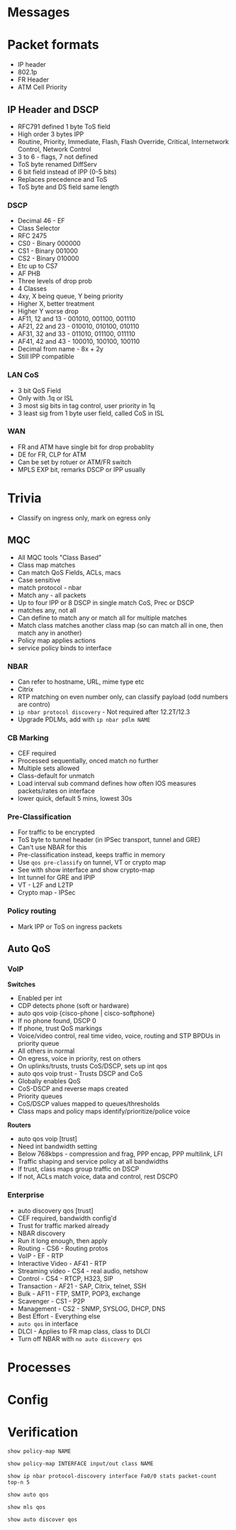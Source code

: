 # Messages

# Packet formats

* IP header
* 802.1p
* FR Header
* ATM Cell Priority

## IP Header and DSCP

* RFC791 defined 1 byte ToS field
 * High order 3 bytes IPP
  * Routine, Priority, Immediate, Flash, Flash Override, Critical, Internetwork Control, Network Control
 * 3 to 6 - flags, 7 not defined
* ToS byte renamed DiffServ
 * 6 bit field instead of IPP (0-5 bits)
  * Replaces precedence and ToS
  * ToS byte and DS field same length

### DSCP

* Decimal 46 - EF
* Class Selector
 * RFC 2475
 * CS0 - Binary 000000
 * CS1 - Binary 001000
 * CS2 - Binary 010000
 * Etc up to CS7
* AF PHB
 * Three levels of drop prob
 * 4 Classes
 * 4xy, X being queue, Y being priority
  * Higher X, better treatment
  * Higher Y worse drop
  * AF11, 12 and 13 - 001010, 001100, 001110
  * AF21, 22 and 23 - 010010, 010100, 010110
  * AF31, 32 and 33 - 011010, 011100, 011110
  * AF41, 42 and 43 - 100010, 100100, 100110
  * Decimal from name - 8x + 2y
  * Still IPP compatible

### LAN CoS

* 3 bit QoS Field
* Only with .1q or ISL
* 3 most sig bits in tag control, user priority in 1q
* 3 least sig from 1 byte user field, called CoS in ISL

### WAN

* FR and ATM have single bit for drop probablity
* DE for FR, CLP for ATM
* Can be set by rotuer or ATM/FR switch
* MPLS EXP bit, remarks DSCP or IPP usually

# Trivia

* Classify on ingress only, mark on egress only

## MQC

* All MQC tools "Class Based"
* Class map matches
 * Can match QoS Fields, ACLs, macs
 * Case sensitive
 * match protocol - nbar
 * Match any - all packets
 * Up to four IPP or 8 DSCP in single match CoS, Prec or DSCP
  * matches any, not all
 * Can define to match any or match all for multiple matches
 * Match class matches another class map (so can match all in one, then match any in another)
* Policy map applies actions
* service policy binds to interface

### NBAR

* Can refer to hostname, URL, mime type etc
* Citrix
* RTP matching on even number only, can classify payload (odd numbers are contro)
* `ip nbar protocol discovery` - Not required after 12.2T/12.3
* Upgrade PDLMs, add with `ip nbar pdlm NAME`


### CB Marking

* CEF required
* Processed sequentially, onced match no further
* Multiple sets allowed
* Class-default for unmatch
* Load interval sub command defines how often IOS measures packets/rates on interface
 * lower quick, default 5 mins, lowest 30s

### Pre-Classification

* For traffic to be encrypted
* ToS byte to tunnel header (in IPSec transport, tunnel and GRE)
* Can't use NBAR for this
* Pre-classification instead, keeps traffic in memory
* Use `qos pre-classify` on tunnel, VT or crypto map
* See with show interface and show crypto-map
 * Int tunnel for GRE and IPIP
 * VT - L2F and L2TP
 * Crypto map - IPSec

### Policy routing

* Mark IPP or ToS on ingress packets

## Auto QoS

### VoIP
**Switches**
* Enabled per int
* CDP detects phone (soft or hardware)
 * auto qos voip {cisco-phone | cisco-softphone}
 * If no phone found, DSCP 0
 * If phone, trust QoS markings
 * Voice/video control, real time video, voice, routing and STP BPDUs in priority queue
 * All others in normal
 * On egress, voice in priority, rest on others
* On uplinks/trusts, trusts CoS/DSCP, sets up int qos
 * auto qos voip trust - Trusts DSCP and CoS
* Globally enables QoS
* CoS-DSCP and reverse maps created
* Priority queues
* CoS/DSCP values mapped to queues/thresholds
* Class maps and policy maps identify/prioritize/police voice

**Routers**
* auto qos voip [trust]
* Need int bandwidth setting
 * Below 768kbps - compression and frag, PPP encap, PPP multilink, LFI
 * Traffic shaping and service policy at all bandwidths
* If trust, class maps group traffic on DSCP
* If not, ACLs match voice, data and control, rest DSCP0

### Enterprise

* auto discovery qos [trust]
* CEF required, bandwidth config'd
* Trust for traffic marked already
* NBAR discovery
* Run it long enough, then apply
 * Routing - CS6 - Routing protos
 * VoIP - EF - RTP
 * Interactive Video - AF41 - RTP
 * Streaming video - CS4 - real audio, netshow
 * Control - CS4 - RTCP, H323, SIP
 * Transaction - AF21 - SAP, Citrix, telnet, SSH
 * Bulk - AF11 - FTP, SMTP, POP3, exchange
 * Scavenger - CS1 - P2P
 * Management - CS2 - SNMP, SYSLOG, DHCP, DNS
 * Best Effort - Everything else
* `auto qos` in interface
 * DLCI - Applies to FR map class, class to DLCI
 * Turn off NBAR with `no auto discovery qos`

# Processes

# Config

# Verification

```
show policy-map NAME

show policy-map INTERFACE input/out class NAME

show ip nbar protocol-discovery interface Fa0/0 stats packet-count top-n 5

show auto qos

show mls qos

show auto discover qos
```
